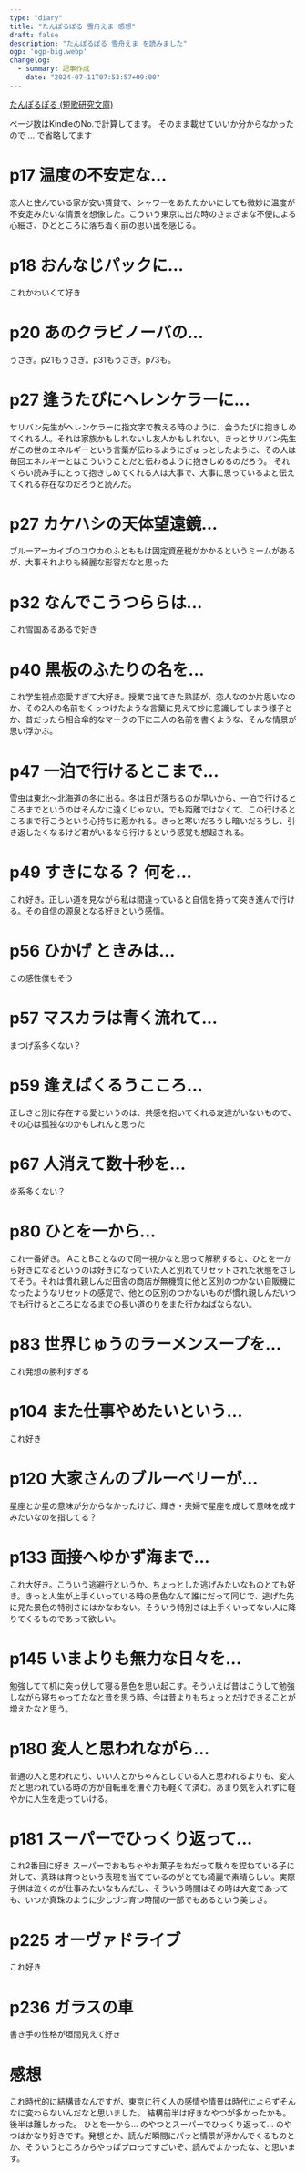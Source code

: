 ```yaml
---
type: "diary"
title: "たんぽるぽる 雪舟えま 感想"
draft: false
description: "たんぽるぽる 雪舟えま を読みました"
ogp: 'ogp-big.webp'
changelog:
  - summary: 記事作成
    date: "2024-07-11T07:53:57+09:00"
---
```


<!-- titleは自動で入る -->

[たんぽるぽる (短歌研究文庫)](https://www.amazon.co.jp/dp/4862726992)

ページ数はKindleのNo.で計算してます。
そのまま載せていいか分からなかったので ... で省略してます

# p17 温度の不安定な...

恋人と住んでいる家が安い賃貸で、シャワーをあたたかいにしても微妙に温度が不安定みたいな情景を想像した。こういう東京に出た時のさまざまな不便による心細さ、ひとところに落ち着く前の思い出を感じる。

# p18 おんなじパックに...

これかわいくて好き

# p20 あのクラビノーバの...

うさぎ。p21もうさぎ。p31もうさぎ。p73も。

# p27 逢うたびにヘレンケラーに...

サリバン先生がヘレンケラーに指文字で教える時のように、会うたびに抱きしめてくれる人。それは家族かもしれないし友人かもしれない。きっとサリバン先生がこの世のエネルギーという言葉が伝わるようにぎゅっとしたように、その人は毎回エネルギーとはこういうことだと伝わるように抱きしめるのだろう。
それくらい読み手にとって抱きしめてくれる人は大事で、大事に思っているよと伝えてくれる存在なのだろうと読んだ。

# p27 カケハシの天体望遠鏡...

ブルーアーカイブのユウカのふとももは固定資産税がかかるというミームがあるが、大事それよりも綺麗な形容だなと思った

# p32 なんでこうつららは...

これ雪国あるあるで好き

# p40 黒板のふたりの名を...

これ学生視点恋愛すぎて大好き。授業で出てきた熟語が、恋人なのか片思いなのか、その2人の名前をくっつけたような言葉に見えて妙に意識してしまう様子とか、昔だったら相合傘的なマークの下に二人の名前を書くような、そんな情景が思い浮かぶ。

# p47 一泊で行けるとこまで...

雪虫は東北〜北海道の冬に出る。冬は日が落ちるのが早いから、一泊で行けるところまでというのはそんなに遠くじゃない。でも距離ではなくて、この行けるところまで行こうという心持ちに惹かれる。きっと寒いだろうし暗いだろうし、引き返したくなるけど君がいるなら行けるという感覚も想起される。

# p49 すきになる？ 何を...

これ好き。正しい道を見ながら私は間違っていると自信を持って突き進んで行ける。その自信の源泉となる好きという感情。

# p56 ひかげ ときみは...

この感性僕もそう

# p57 マスカラは青く流れて...

まつげ系多くない？

# p59 逢えばくるうこころ...

正しさと別に存在する愛というのは、共感を抱いてくれる友達がいないもので、その心は孤独なのかもしれんと思った

# p67 人消えて数十秒を...

炎系多くない？

# p80 ひとを一から...

これ一番好き。
AことBことなので同一視かなと思って解釈すると、ひとを一から好きになるというのは好きになっていた人と別れてリセットされた状態をさしてそう。それは慣れ親しんだ田舎の商店が無機質に他と区別のつかない自販機になったようなリセットの感覚で、他との区別のつかないものが慣れ親しんだいつでも行けるところになるまでの長い道のりをまた行かねばならない。

# p83 世界じゅうのラーメンスープを...

これ発想の勝利すぎる

# p104 また仕事やめたいという...

これ好き

# p120 大家さんのブルーベリーが...

星座とか星の意味が分からなかったけど、輝き・夫婦で星座を成して意味を成すみたいなのを指してる？

# p133 面接へゆかず海まで...

これ大好き。こういう逃避行というか、ちょっとした逃げみたいなものとても好き。きっと人生が上手くいっている時の景色なんて誰にだって同じで、逃げた先に見た景色の特別さにはかなわない。そういう特別さは上手くいってない人に降りてくるものであって欲しい。

# p145 いまよりも無力な日々を...

勉強してて机に突っ伏して寝る景色を思い起こす。そういえば昔はこうして勉強しながら寝ちゃってたなと昔を思う時、今は昔よりもちょっとだけできることが増えたなと思う。

# p180 変人と思われながら...

普通の人と思われたり、いい人とかちゃんとしている人と思われるよりも、変人だと思われている時の方が自転車を漕ぐ力も軽くて済む。あまり気を入れずに軽やかに人生を走っていける。

# p181 スーパーでひっくり返って...

これ2番目に好き
スーパーでおもちゃやお菓子をねだって駄々を捏ねている子に対して、真珠は育つという表現を当てているのがとても綺麗で素晴らしい。実際子供は泣くのが仕事みたいなもんだし、そういう時間はその時は大変であっても、いつか真珠のように少しづつ育つ時間の一部でもあるという美しさ。

# p225 オーヴァドライブ

これ好き

# p236 ガラスの車

書き手の性格が垣間見えて好き

# 感想

これ時代的に結構昔なんですが、東京に行く人の感情や情景は時代によらずそんなに変わらないんだなと思いました。
結構前半は好きなやつが多かったかも。後半は難しかった。
ひとを一から... のやつとスーパーでひっくり返って... のやつはかなり好きです。発想とか、読んだ瞬間にパッと情景が浮かんでくるものとか、そういうところからやっぱプロってすごいぞ、読んでよかったな、と思います。
